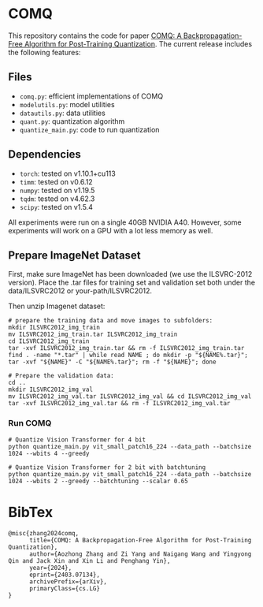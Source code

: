 # COMQ

This repository contains the code for paper [COMQ: A Backpropagation-Free Algorithm for Post-Training Quantization](https://arxiv.org/abs/2403.07134). 
The current release includes the following features:

## Files

* `comq.py`: efficient implementations of COMQ
* `modelutils.py`: model utilities
* `datautils.py`: data utilities
* `quant.py`: quantization algorithm
* `quantize_main.py`: code to run quantization

## Dependencies

* `torch`: tested on v1.10.1+cu113
* `timm`: tested on v0.6.12
* `numpy`: tested on v1.19.5
* `tqdm`: tested on v4.62.3
* `scipy`: tested on v1.5.4

All experiments were run on a single 40GB NVIDIA A40. However, some experiments will work on a GPU with a lot less memory as well.

## Prepare ImageNet Dataset

First, make sure ImageNet has been downloaded (we use the ILSVRC-2012 version). Place the .tar files for training set and validation set both under the data/ILSVRC2012 or your-path/ILSVRC2012.

Then unzip Imagenet dataset:

```
# prepare the training data and move images to subfolders:
mkdir ILSVRC2012_img_train
mv ILSVRC2012_img_train.tar ILSVRC2012_img_train 
cd ILSVRC2012_img_train 
tar -xvf ILSVRC2012_img_train.tar && rm -f ILSVRC2012_img_train.tar
find . -name "*.tar" | while read NAME ; do mkdir -p "${NAME%.tar}"; tar -xvf "${NAME}" -C "${NAME%.tar}"; rm -f "${NAME}"; done

# Prepare the validation data:
cd ..
mkdir ILSVRC2012_img_val
mv ILSVRC2012_img_val.tar ILSVRC2012_img_val && cd ILSVRC2012_img_val
tar -xvf ILSVRC2012_img_val.tar && rm -f ILSVRC2012_img_val.tar
```

### Run COMQ

```
# Quantize Vision Transformer for 4 bit
python quantize_main.py vit_small_patch16_224 --data_path --batchsize 1024 --wbits 4 --greedy

# Quantize Vision Transformer for 2 bit with batchtuning
python quantize_main.py vit_small_patch16_224 --data_path --batchsize 1024 --wbits 2 --greedy --batchtuning --scalar 0.65
```

# BibTex

```
@misc{zhang2024comq,
      title={COMQ: A Backpropagation-Free Algorithm for Post-Training Quantization}, 
      author={Aozhong Zhang and Zi Yang and Naigang Wang and Yingyong Qin and Jack Xin and Xin Li and Penghang Yin},
      year={2024},
      eprint={2403.07134},
      archivePrefix={arXiv},
      primaryClass={cs.LG}
}
```
